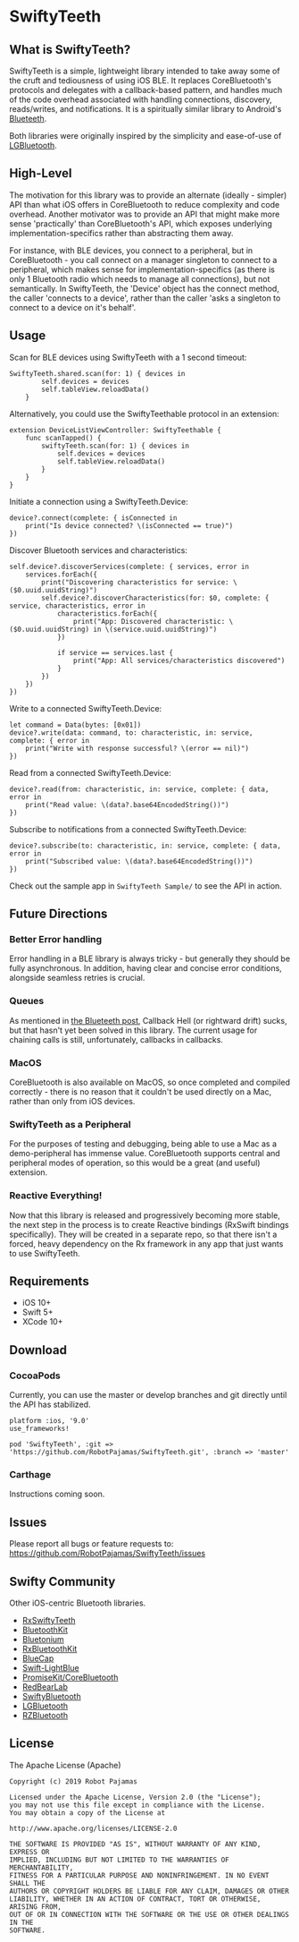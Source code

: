 # SwiftyTeeth

## What is SwiftyTeeth?

SwiftyTeeth is a simple, lightweight library intended to take away some of the cruft and tediousness of using iOS BLE. It replaces CoreBluetooth's protocols and delegates with a callback-based pattern, and handles much of the code overhead associated with handling connections, discovery, reads/writes, and notifications. It is a spiritually similar library to Android's [Blueteeth](https://github.com/RobotPajamas/Blueteeth).

Both libraries were originally inspired by the simplicity and ease-of-use of [LGBluetooth](https://github.com/l0gg3r/LGBluetooth).

## High-Level

The motivation for this library was to provide an alternate (ideally - simpler) API than what iOS offers in CoreBluetooth to reduce complexity and code overhead. Another motivator was to provide an API that might make more sense 'practically' than CoreBluetooth's API, which exposes underlying implementation-specifics rather than abstracting them away.

For instance, with BLE devices, you connect to a peripheral, but in CoreBluetooth - you call connect on a manager singleton to connect to a peripheral, which makes sense for implementation-specifics (as there is only 1 Bluetooth radio which needs to manage all connections), but not semantically. In SwiftyTeeth, the 'Device' object has the connect method, the caller 'connects to a device', rather than the caller 'asks a singleton to connect to a device on it's behalf'.

## Usage

Scan for BLE devices using SwiftyTeeth with a 1 second timeout:

	SwiftyTeeth.shared.scan(for: 1) { devices in
            self.devices = devices
            self.tableView.reloadData()
        }


Alternatively, you could use the SwiftyTeethable protocol in an extension:

	extension DeviceListViewController: SwiftyTeethable {
	    func scanTapped() {
	        swiftyTeeth.scan(for: 1) { devices in
	            self.devices = devices
	            self.tableView.reloadData()
	        }
	    }
	}


Initiate a connection using a SwiftyTeeth.Device:
 
	device?.connect(complete: { isConnected in
		print("Is device connected? \(isConnected == true)")
    })


Discover Bluetooth services and characteristics:
 
	self.device?.discoverServices(complete: { services, error in
        services.forEach({
            print("Discovering characteristics for service: \($0.uuid.uuidString)")
            self.device?.discoverCharacteristics(for: $0, complete: { service, characteristics, error in
                characteristics.forEach({
                    print("App: Discovered characteristic: \($0.uuid.uuidString) in \(service.uuid.uuidString)")
                })
                
                if service == services.last {
                    print("App: All services/characteristics discovered")
                }
            })
        })
    })


Write to a connected SwiftyTeeth.Device:

	let command = Data(bytes: [0x01])
    device?.write(data: command, to: characteristic, in: service, complete: { error in
        print("Write with response successful? \(error == nil)")
    })


Read from a connected SwiftyTeeth.Device:
 
    device?.read(from: characteristic, in: service, complete: { data, error in
        print("Read value: \(data?.base64EncodedString())")
    })


Subscribe to notifications from a connected SwiftyTeeth.Device:

	device?.subscribe(to: characteristic, in: service, complete: { data, error in
        print("Subscribed value: \(data?.base64EncodedString())")
    })

Check out the sample app in `SwiftyTeeth Sample/` to see the API in action. 

## Future Directions

### Better Error handling

Error handling in a BLE library is always tricky - but generally they should be fully asynchronous. In addition, having clear and concise error conditions, alongside seamless retries is crucial.

### Queues

As mentioned in [the Blueteeth post](http://www.sureshjoshi.com/mobile/bluetooth-bluetooths-blueteeth/), Callback Hell (or rightward drift) sucks, but that hasn't yet been solved in this library. The current usage for chaining calls is still, unfortunately, callbacks in callbacks.

### MacOS

CoreBluetooth is also available on MacOS, so once completed and compiled correctly - there is no reason that it couldn't be used directly on a Mac, rather than only from iOS devices.

### SwiftyTeeth as a Peripheral

For the purposes of testing and debugging, being able to use a Mac as a demo-peripheral has immense value. CoreBluetooth supports central and peripheral modes of operation, so this would be a great (and useful) extension.

### Reactive Everything!

Now that this library is released and progressively becoming more stable, the next step in the process is to create Reactive bindings (RxSwift bindings specifically). They will be created in a separate repo, so that there isn't a forced, heavy dependency on the Rx framework in any app that just wants to use SwiftyTeeth.


## Requirements

* iOS 10+
* Swift 5+
* XCode 10+

## Download

### CocoaPods

Currently, you can use the master or develop branches and git directly until the API has stabilized.

	platform :ios, '9.0'
	use_frameworks!

    pod 'SwiftyTeeth', :git => 'https://github.com/RobotPajamas/SwiftyTeeth.git', :branch => 'master'

### Carthage

Instructions coming soon.

## Issues

Please report all bugs or feature requests to: https://github.com/RobotPajamas/SwiftyTeeth/issues

## Swifty Community

Other iOS-centric Bluetooth libraries.

* [RxSwiftyTeeth](https://github.com/RobotPajamas/RxSwiftyTeeth)
* [BluetoothKit](https://github.com/rhummelmose/BluetoothKit)
* [Bluetonium](https://github.com/e-sites/Bluetonium)
* [RxBluetoothKit](https://github.com/Polidea/RxBluetoothKit)
* [BlueCap](https://github.com/troystribling/BlueCap)
* [Swift-LightBlue](https://github.com/Pluto-Y/Swift-LightBlue)
* [PromiseKit/CoreBluetooth](https://github.com/PromiseKit/CoreBluetooth)
* [RedBearLab](https://github.com/RedBearLab/iOS)
* [SwiftyBluetooth](https://github.com/tehjord/SwiftyBluetooth)
* [LGBluetooth](https://github.com/LGBluetooth/LGBluetooth)
* [RZBluetooth](https://github.com/Raizlabs/RZBluetooth)

## License

The Apache License (Apache)

    Copyright (c) 2019 Robot Pajamas

    Licensed under the Apache License, Version 2.0 (the "License");
    you may not use this file except in compliance with the License.
    You may obtain a copy of the License at

    http://www.apache.org/licenses/LICENSE-2.0

    THE SOFTWARE IS PROVIDED "AS IS", WITHOUT WARRANTY OF ANY KIND, EXPRESS OR
    IMPLIED, INCLUDING BUT NOT LIMITED TO THE WARRANTIES OF MERCHANTABILITY,
    FITNESS FOR A PARTICULAR PURPOSE AND NONINFRINGEMENT. IN NO EVENT SHALL THE
    AUTHORS OR COPYRIGHT HOLDERS BE LIABLE FOR ANY CLAIM, DAMAGES OR OTHER
    LIABILITY, WHETHER IN AN ACTION OF CONTRACT, TORT OR OTHERWISE, ARISING FROM,
    OUT OF OR IN CONNECTION WITH THE SOFTWARE OR THE USE OR OTHER DEALINGS IN THE
    SOFTWARE.
